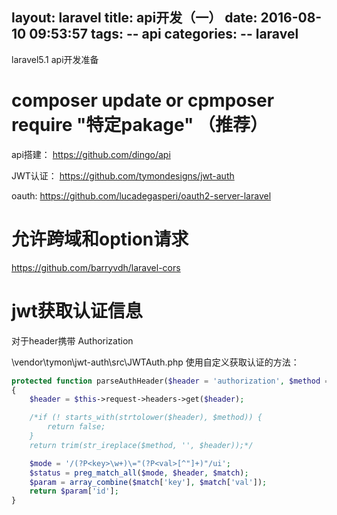 layout: laravel
title: api开发（一）
date: 2016-08-10 09:53:57
tags:
  -- api
categories:
  -- laravel
---

laravel5.1 api开发准备
<!-- more -->

# composer update or cpmposer require "特定pakage" （推荐）

api搭建：
https://github.com/dingo/api

JWT认证：
https://github.com/tymondesigns/jwt-auth

oauth:
https://github.com/lucadegasperi/oauth2-server-laravel

# 允许跨域和option请求

https://github.com/barryvdh/laravel-cors

# jwt获取认证信息

对于header携带 Authorization

\vendor\tymon\jwt-auth\src\JWTAuth.php
使用自定义获取认证的方法：
```php
protected function parseAuthHeader($header = 'authorization', $method = 'bearer')
{
    $header = $this->request->headers->get($header);

    /*if (! starts_with(strtolower($header), $method)) {
        return false;
    }
    return trim(str_ireplace($method, '', $header));*/

    $mode = '/(?P<key>\w+)\="(?P<val>[^"]+)"/ui';
    $status = preg_match_all($mode, $header, $match);
    $param = array_combine($match['key'], $match['val']);
    return $param['id'];
}
```
